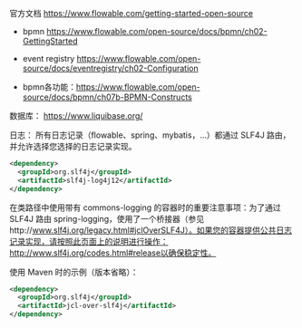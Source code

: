 

官方文档
https://www.flowable.com/getting-started-open-source

- bpmn https://www.flowable.com/open-source/docs/bpmn/ch02-GettingStarted
- event registry https://www.flowable.com/open-source/docs/eventregistry/ch02-Configuration

- bpmn各功能：https://www.flowable.com/open-source/docs/bpmn/ch07b-BPMN-Constructs


数据库：
https://www.liquibase.org/


日志：
所有日志记录（flowable、spring、mybatis，...​）都通过 SLF4J 路由，并允许选择您选择的日志记录实现。

```xml
<dependency>
  <groupId>org.slf4j</groupId>
  <artifactId>slf4j-log4j12</artifactId>
</dependency>
```
在类路径中使用带有 commons-logging 的容器时的重要注意事项：为了通过 SLF4J 路由 spring-logging，使用了一个桥接器（参见http://www.slf4j.org/legacy.html#jclOverSLF4J）。如果您的容器提供公共日志记录实现，请按照此页面上的说明进行操作：http://www.slf4j.org/codes.html#release以确保稳定性。

使用 Maven 时的示例（版本省略）：

```xml
<dependency>
  <groupId>org.slf4j</groupId>
  <artifactId>jcl-over-slf4j</artifactId>
</dependency>
```





